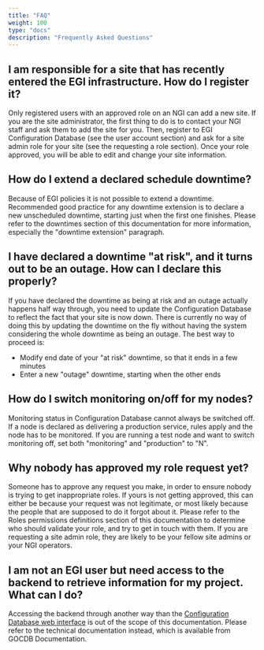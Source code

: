 ```yaml
---
title: "FAQ"
weight: 100
type: "docs"
description: "Frequently Asked Questions"
---
```


## I am responsible for a site that has recently entered the EGI infrastructure. How do I register it?

Only registered users with an approved role on an NGI can add a new site. If you
are the site administrator, the first thing to do is to contact your NGI staff
and ask them to add the site for you. Then, register to EGI Configuration
Database (see the user account section) and ask for a site admin role for your
site (see the requesting a role section). Once your role approved, you will be
able to edit and change your site information.

## How do I extend a declared schedule downtime?

Because of EGI policies it is not possible to extend a downtime. Recommended
good practice for any downtime extension is to declare a new unscheduled
downtime, starting just when the first one finishes. Please refer to the
downtimes section of this documentation for more information, especially the
"downtime extension" paragraph.

## I have declared a downtime "at risk", and it turns out to be an outage. How can I declare this properly?

If you have declared the downtime as being at risk and an outage actually
happens half way through, you need to update the Configuration Database to
reflect the fact that your site is now down. There is currently no way of doing
this by updating the downtime on the fly without having the system considering
the whole downtime as being an outage. The best way to proceed is:

- Modify end date of your "at risk" downtime, so that it ends in a few minutes
- Enter a new "outage" downtime, starting when the other ends

## How do I switch monitoring on/off for my nodes?

Monitoring status in Configuration Database cannot always be switched off. If a
node is declared as delivering a production service, rules apply and the node
has to be monitored. If you are running a test node and want to switch
monitoring off, set both "monitoring" and "production" to "N".

## Why nobody has approved my role request yet?

Someone has to approve any request you make, in order to ensure nobody is trying
to get inappropriate roles. If yours is not getting approved, this can either be
because your request was not legitimate, or most likely because the people that
are supposed to do it forgot about it. Please refer to the Roles permissions
definitions section of this documentation to determine who should validate your
role, and try to get in touch with them. If you are requesting a site admin
role, they are likely to be your fellow site admins or your NGI operators.

## I am not an EGI user but need access to the backend to retrieve information for my project. What can I do?

Accessing the backend through another way than the
[Configuration Database web interface](https://goc.egi.eu) is out of the scope
of this documentation. Please refer to the technical documentation instead,
which is available from GOCDB Documentation.
